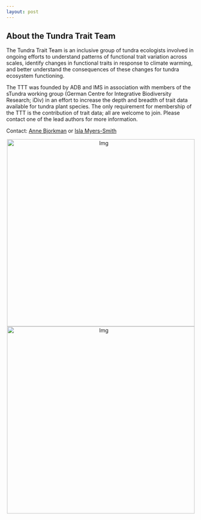 ```yaml
---
layout: post
---
```


<h2>About the Tundra Trait Team</h2>

The Tundra Trait Team is an inclusive group of tundra ecologists involved in ongoing efforts to understand patterns of functional trait variation across scales, identify changes in functional traits in response to climate warming, and better understand the consequences of these changes for tundra ecosystem functioning. 

The TTT was founded by ADB and IMS in association with members of the sTundra working group (German Centre for Integrative Biodiversity Research; iDiv) in an effort to increase the depth and breadth of trait data available for tundra plant species. The only requirement for membership of the TTT is the contribution of trait data; all are welcome to join. Please contact one of the lead authors for more information.

Contact: <a href=“http://annebjorkman.com/” target=“_blank”>Anne Bjorkman</a> or <a href=“http://teamshrub.com/” target=“_blank”>Isla Myers-Smith

<center> <img src="https://tundratraitteam.github.io/images/fulls/trait_map1.png" alt="Img" style="width: 500px;"/> </center>

<center> <img src="https://tundratraitteam.github.io/images/fulls/adb-dryas.jpg" alt="Img" style="width: 500px;"/> </center>
